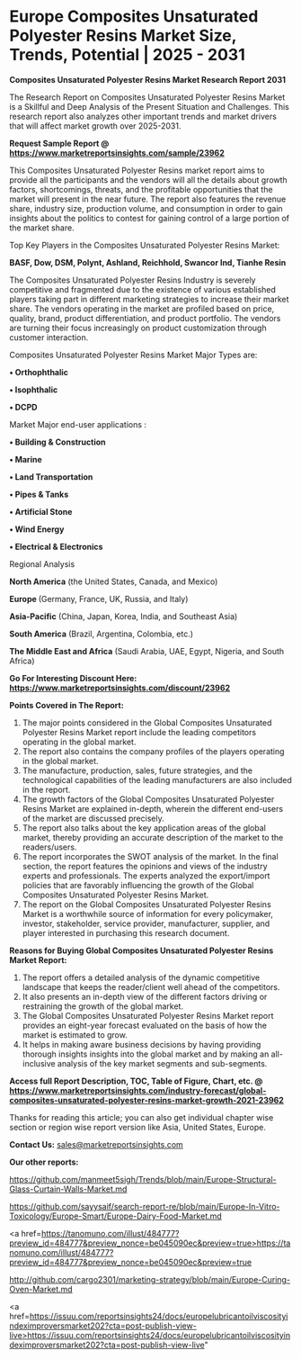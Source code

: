 # Europe Composites Unsaturated Polyester Resins Market Size, Trends, Potential | 2025 - 2031

<strong>Composites Unsaturated Polyester Resins Market Research Report 2031</strong>

The Research Report on Composites Unsaturated Polyester Resins Market is a Skillful and Deep Analysis of the Present Situation and Challenges. This research report also analyzes other important trends and market drivers that will affect market growth over 2025-2031.

<strong>Request Sample Report @ <a href=https://www.marketreportsinsights.com/sample/23962>https://www.marketreportsinsights.com/sample/23962</a></strong>

This Composites Unsaturated Polyester Resins market report aims to provide all the participants and the vendors will all the details about growth factors, shortcomings, threats, and the profitable opportunities that the market will present in the near future. The report also features the revenue share, industry size, production volume, and consumption in order to gain insights about the politics to contest for gaining control of a large portion of the market share.

Top Key Players in the Composites Unsaturated Polyester Resins Market:

<strong>BASF, Dow, DSM, Polynt, Ashland, Reichhold, Swancor Ind, Tianhe Resin</strong>

The Composites Unsaturated Polyester Resins Industry is severely competitive and fragmented due to the existence of various established players taking part in different marketing strategies to increase their market share. The vendors operating in the market are profiled based on price, quality, brand, product differentiation, and product portfolio. The vendors are turning their focus increasingly on product customization through customer interaction.

Composites Unsaturated Polyester Resins Market Major Types are:

<strong>• Orthophthalic

• Isophthalic

• DCPD</strong>

Market Major end-user applications :

<strong>• Building & Construction

• Marine

• Land Transportation

• Pipes & Tanks

• Artificial Stone

• Wind Energy

• Electrical & Electronics</strong>

Regional Analysis

</u><strong><b>North America</b></strong> (the United States, Canada, and Mexico)

<strong><b>Europe </b></strong>(Germany, France, UK, Russia, and Italy)

<strong><b>Asia-Pacific</b></strong> (China, Japan, Korea, India, and Southeast Asia)

<strong><b>South America</b></strong> (Brazil, Argentina, Colombia, etc.)

<strong><b>The Middle East and Africa</b></strong> (Saudi Arabia, UAE, Egypt, Nigeria, and South Africa)

<strong>Go For Interesting Discount Here: <a href=https://www.marketreportsinsights.com/discount/23962>https://www.marketreportsinsights.com/discount/23962</a></strong>

<strong>Points Covered in The Report:</strong>
<ol>
  <li>The major points considered in the Global Composites Unsaturated Polyester Resins Market report include the leading competitors operating in the global market.</li>
  <li>The report also contains the company profiles of the players operating in the global market.</li>
  <li>The manufacture, production, sales, future strategies, and the technological capabilities of the leading manufacturers are also included in the report.</li>
  <li>The growth factors of the Global Composites Unsaturated Polyester Resins Market are explained in-depth, wherein the different end-users of the market are discussed precisely.</li>
  <li>The report also talks about the key application areas of the global market, thereby providing an accurate description of the market to the readers/users.</li>
  <li>The report incorporates the SWOT analysis of the market. In the final section, the report features the opinions and views of the industry experts and professionals. The experts analyzed the export/import policies that are favorably influencing the growth of the Global Composites Unsaturated Polyester Resins Market.</li>
  <li>The report on the Global Composites Unsaturated Polyester Resins Market is a worthwhile source of information for every policymaker, investor, stakeholder, service provider, manufacturer, supplier, and player interested in purchasing this research document.</li>
</ol>
<strong>Reasons for Buying Global Composites Unsaturated Polyester Resins Market Report:</strong>

<ol>
  <li>The report offers a detailed analysis of the dynamic competitive landscape that keeps the reader/client well ahead of the competitors.</li>
  <li>It also presents an in-depth view of the different factors driving or restraining the growth of the global market.</li>
  <li>The Global Composites Unsaturated Polyester Resins Market report provides an eight-year forecast evaluated on the basis of how the market is estimated to grow.</li>
  <li>It helps in making aware business decisions by having providing thorough insights insights into the global market and by making an all-inclusive analysis of the key market segments and sub-segments.</li>
</ol>
<strong>Access full Report Description, TOC, Table of Figure, Chart, etc. @ <a href=https://www.marketreportsinsights.com/industry-forecast/global-composites-unsaturated-polyester-resins-market-growth-2021-23962>https://www.marketreportsinsights.com/industry-forecast/global-composites-unsaturated-polyester-resins-market-growth-2021-23962</a></strong>


Thanks for reading this article; you can also get individual chapter wise section or region wise report version like Asia, United States, Europe.

<strong>Contact Us:</strong>
sales@marketreportsinsights.com

<strong>Our other reports:</strong>

<a href=https://github.com/manmeet5sigh/Trends/blob/main/Europe-Structural-Glass-Curtain-Walls-Market.md>https://github.com/manmeet5sigh/Trends/blob/main/Europe-Structural-Glass-Curtain-Walls-Market.md</a>

<a href=https://github.com/sayysaif/search-report-re/blob/main/Europe-In-Vitro-Toxicology/Europe-Smart/Europe-Dairy-Food-Market.md>https://github.com/sayysaif/search-report-re/blob/main/Europe-In-Vitro-Toxicology/Europe-Smart/Europe-Dairy-Food-Market.md</a>

<a href=https://tanomuno.com/illust/484777?preview_id=484777&preview_nonce=be045090ec&preview=true>https://tanomuno.com/illust/484777?preview_id=484777&preview_nonce=be045090ec&preview=true</a>

<a href=http://github.com/cargo2301/marketing-strategy/blob/main/Europe-Curing-Oven-Market.md>http://github.com/cargo2301/marketing-strategy/blob/main/Europe-Curing-Oven-Market.md</a>

<a href=https://issuu.com/reportsinsights24/docs/europelubricantoilviscosityindeximproversmarket202?cta=post-publish-view-live>https://issuu.com/reportsinsights24/docs/europelubricantoilviscosityindeximproversmarket202?cta=post-publish-view-live</a>"
